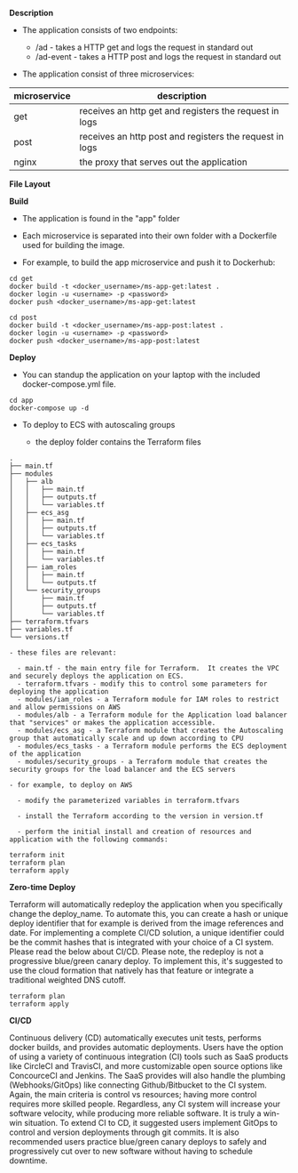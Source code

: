 **Description**

  - The application consists of two endpoints: 
    
    - /ad - takes a HTTP get and logs the request in standard out
    - /ad-event - takes a HTTP post and logs the request in standard out

  - The application consist of three microservices: 

| microservice      | description                            
| ------------- | -------------------------------------- 
| get   | receives an http get and registers the request in logs
| post   | receives an http post and registers the request in logs
| nginx      | the proxy that serves out the application
    
**File Layout**

**Build**

  - The application is found in the "app" folder

  - Each microservice is separated into their own folder with a Dockerfile used for building the image.

  - For example, to build the app microservice and push it to Dockerhub:

```
cd get
docker build -t <docker_username>/ms-app-get:latest .
docker login -u <username> -p <password>
docker push <docker_username>/ms-app-get:latest

cd post
docker build -t <docker_username>/ms-app-post:latest .
docker login -u <username> -p <password>
docker push <docker_username>/ms-app-post:latest
```

**Deploy**

  - You can standup the application on your laptop with the included docker-compose.yml file.

```
cd app
docker-compose up -d
```

  - To deploy to ECS with autoscaling groups

    - the deploy folder contains the Terraform files

```
.
├── main.tf
├── modules
│   ├── alb
│   │   ├── main.tf
│   │   ├── outputs.tf
│   │   └── variables.tf
│   ├── ecs_asg
│   │   ├── main.tf
│   │   ├── outputs.tf
│   │   └── variables.tf
│   ├── ecs_tasks
│   │   ├── main.tf
│   │   └── variables.tf
│   ├── iam_roles
│   │   ├── main.tf
│   │   └── outputs.tf
│   └── security_groups
│       ├── main.tf
│       ├── outputs.tf
│       └── variables.tf
├── terraform.tfvars
├── variables.tf
└── versions.tf
```

    - these files are relevant:
      
      - main.tf - the main entry file for Terraform.  It creates the VPC and securely deploys the application on ECS.
      - terraform.tfvars - modify this to control some parameters for deploying the application
      - modules/iam_roles - a Terraform module for IAM roles to restrict and allow permissions on AWS
      - modules/alb - a Terraform module for the Application load balancer that "services" or makes the application accessible.
      - modules/ecs_asg - a Terraform module that creates the Autoscaling group that automatically scale and up down according to CPU 
      - modules/ecs_tasks - a Terraform module performs the ECS deployment of the application
      - modules/security_groups - a Terraform module that creates the security groups for the load balancer and the ECS servers

    - for example, to deploy on AWS
     
      - modify the parameterized variables in terraform.tfvars

      - install the Terraform according to the version in version.tf

      - perform the initial install and creation of resources and application with the following commands:

```
terraform init
terraform plan
terraform apply
```

**Zero-time Deploy**
    
Terraform will automatically redeploy the application when you specifically change the deploy_name.  To automate this, you can create a hash or unique deploy identifier that for example is derived from the image references and date. For implementing a complete CI/CD solution, a unique identifier could be the commit hashes that is integrated with your choice of a CI system.  Please read the below about CI/CD. Please note, the redeploy is not a progressive blue/green canary deploy.  To implement this, it's suggested to use the cloud formation that natively has that feature or integrate a traditional weighted DNS cutoff.

```
terraform plan
terraform apply
```

**CI/CD**

Continuous delivery (CD) automatically executes unit tests, performs docker builds, and provides automatic deployments.  Users have the option of using a variety of continuous integration (CI) tools such as SaaS products like CircleCI and TravisCI, and more customizable open source options like ConcourceCI and Jenkins.  The SaaS provides will also handle the plumbing (Webhooks/GitOps) like connecting Github/Bitbucket to the CI system. Again, the main criteria is control vs resources; having more control requires more skilled people.  Regardless, any CI system will increase your software velocity, while producing more reliable software. It is truly a win-win situation. To extend CI to CD, it suggested users implement GitOps to control and version deployments through git commits. It is also recommended users practice blue/green canary deploys to safely and progressively cut over to new software without having to schedule downtime.
